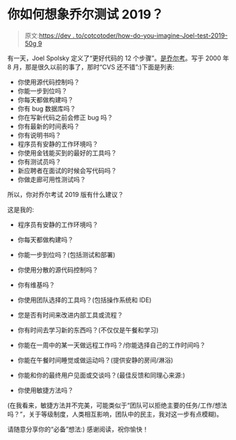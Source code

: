 # 你如何想象乔尔测试 2019？

> 原文:[https://dev . to/cotcotoder/how-do-you-imagine-Joel-test-2019-50g 9](https://dev.to/cotcotcoder/how-do-you-imagine-joel-test-2019--50g9)

有一天，Joel Spolsky 定义了“更好代码的 12 个步骤”。[是乔尔考](https://www.joelonsoftware.com/2000/08/09/the-joel-test-12-steps-to-better-code/)。写于 2000 年 8 月，那是很久以前的事了，那时“CVS 还不错”:)下面是列表:

*   你使用源代码控制吗？
*   你能一步到位吗？
*   你每天都做构建吗？
*   你有 bug 数据库吗？
*   你在写新代码之前会修正 bug 吗？
*   你有最新的时间表吗？
*   你有说明书吗？
*   程序员有安静的工作环境吗？
*   你使用金钱能买到的最好的工具吗？
*   你有测试员吗？
*   新应聘者在面试的时候会写代码吗？
*   你做走廊可用性测试吗？

所以，你对乔尔考试 2019 版有什么建议？

这是我的:

*   程序员有安静的工作环境吗？
*   你每天都做构建吗？
*   你能一步到位吗？(包括测试和部署)

*   你使用分散的源代码控制吗？

*   你有维基吗？

*   你使用团队选择的工具吗？(包括操作系统和 IDE)

*   您是否有时间来改进内部工具或流程？

*   你有时间去学习新的东西吗？(不仅仅是午餐和学习)

*   你能在一周中的某一天做远程工作吗？/你能选择自己的工作时间吗？

*   你能在午餐时间睡觉或做运动吗？(提供安静的房间/淋浴)

*   你能和你的最终用户见面或交谈吗？(最佳反馈和同理心来源:)

*   你使用敏捷方法吗？

(在我看来，敏捷方法并不完美，可能类似于“团队可以拒绝主要的任务/工作/想法吗？”，关于等级制度，人类相互影响，团队中的民主，我对这一步有点模糊)。

请随意分享你的“必备”想法:)
感谢阅读，祝你愉快！